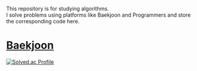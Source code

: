 This repository is for studying algorithms.</br>
I solve problems using platforms like Baekjoon and Programmers and store the corresponding code here.</br>

# [Baekjoon](https://www.acmicpc.net/)
[![Solved.ac Profile](http://mazassumnida.wtf/api/v2/generate_badge?boj=mldlcl2022)](https://solved.ac/mldlcl2022/)
